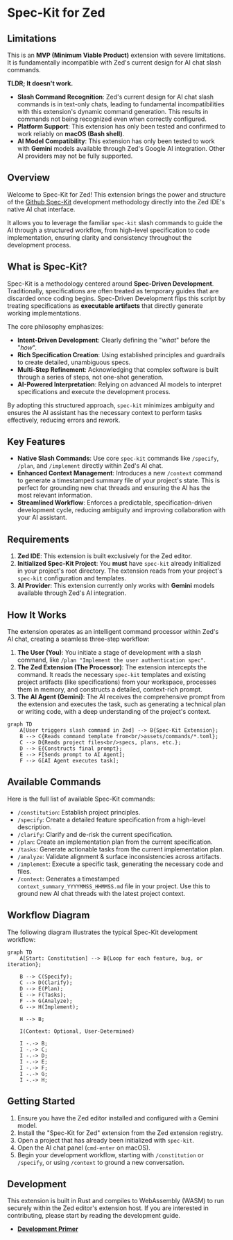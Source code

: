 # Spec-Kit for Zed

## Limitations

This is an **MVP (Minimum Viable Product)** extension with severe limitations. It is fundamentally incompatible with Zed's current design for AI chat slash commands.

**TLDR; It doesn't work.**

- **Slash Command Recognition**: Zed's current design for AI chat slash commands is in text-only chats, leading to fundamental incompatibilities with this extension's dynamic command generation. This results in commands not being recognized even when correctly configured.
- **Platform Support**: This extension has only been tested and confirmed to work reliably on **macOS (Bash shell)**.
- **AI Model Compatibility**: This extension has only been tested to work with **Gemini** models available through Zed's Google AI integration. Other AI providers may not be fully supported.

## Overview

Welcome to Spec-Kit for Zed! This extension brings the power and structure of the [Github Spec-Kit](https://github.com/github/spec-kit) development methodology directly into the Zed IDE's native AI chat interface.

It allows you to leverage the familiar `spec-kit` slash commands to guide the AI through a structured workflow, from high-level specification to code implementation, ensuring clarity and consistency throughout the development process.

## What is Spec-Kit?

Spec-Kit is a methodology centered around **Spec-Driven Development**. Traditionally, specifications are often treated as temporary guides that are discarded once coding begins. Spec-Driven Development flips this script by treating specifications as **executable artifacts** that directly generate working implementations.

The core philosophy emphasizes:

- **Intent-Driven Development**: Clearly defining the "_what_" before the "_how_".
- **Rich Specification Creation**: Using established principles and guardrails to create detailed, unambiguous specs.
- **Multi-Step Refinement**: Acknowledging that complex software is built through a series of steps, not one-shot generation.
- **AI-Powered Interpretation**: Relying on advanced AI models to interpret specifications and execute the development process.

By adopting this structured approach, `spec-kit` minimizes ambiguity and ensures the AI assistant has the necessary context to perform tasks effectively, reducing errors and rework.

## Key Features

- **Native Slash Commands**: Use core `spec-kit` commands like `/specify`, `/plan`, and `/implement` directly within Zed's AI chat.
- **Enhanced Context Management**: Introduces a new `/context` command to generate a timestamped summary file of your project's state. This is perfect for grounding new chat threads and ensuring the AI has the most relevant information.
- **Streamlined Workflow**: Enforces a predictable, specification-driven development cycle, reducing ambiguity and improving collaboration with your AI assistant.

## Requirements

1.  **Zed IDE**: This extension is built exclusively for the Zed editor.
2.  **Initialized Spec-Kit Project**: You **must** have `spec-kit` already initialized in your project's root directory. The extension reads from your project's `spec-kit` configuration and templates.
3.  **AI Provider**: This extension currently only works with **Gemini** models available through Zed's AI integration.

## How It Works

The extension operates as an intelligent command processor within Zed's AI chat, creating a seamless three-step workflow:

1.  **The User (You)**: You initiate a stage of development with a slash command, like `/plan "Implement the user authentication spec"`.
2.  **The Zed Extension (The Processor)**: The extension intercepts the command. It reads the necessary `spec-kit` templates and existing project artifacts (like specifications) from your workspace, processes them in memory, and constructs a detailed, context-rich prompt.
3.  **The AI Agent (Gemini)**: The AI receives the comprehensive prompt from the extension and executes the task, such as generating a technical plan or writing code, with a deep understanding of the project's context.

```mermaid
graph TD
    A[User triggers slash command in Zed] --> B{Spec-Kit Extension};
    B --> C{Reads command template from<br/>assets/commands/*.toml};
    C --> D{Reads project files<br/>specs, plans, etc.};
    D --> E{Constructs final prompt};
    E --> F[Sends prompt to AI Agent];
    F --> G[AI Agent executes task];
```

## Available Commands

Here is the full list of available Spec-Kit commands:

- `/constitution`: Establish project principles.
- `/specify`: Create a detailed feature specification from a high-level description.
- `/clarify`: Clarify and de-risk the current specification.
- `/plan`: Create an implementation plan from the current specification.
- `/tasks`: Generate actionable tasks from the current implementation plan.
- `/analyze`: Validate alignment & surface inconsistencies across artifacts.
- `/implement`: Execute a specific task, generating the necessary code and files.
- `/context`: Generates a timestamped `context_summary_YYYYMMSS_HHMMSS.md` file in your project. Use this to ground new AI chat threads with the latest project context.

## Workflow Diagram

The following diagram illustrates the typical Spec-Kit development workflow:

```mermaid
graph TD
    A[Start: Constitution] --> B{Loop for each feature, bug, or iteration};

    B --> C(Specify);
    C --> D(Clarify);
    D --> E(Plan);
    E --> F(Tasks);
    F --> G(Analyze);
    G --> H(Implement);

    H --> B;

    I(Context: Optional, User-Determined)

    I -.-> B;
    I -.-> C;
    I -.-> D;
    I -.-> E;
    I -.-> F;
    I -.-> G;
    I -.-> H;
```

## Getting Started

1.  Ensure you have the Zed editor installed and configured with a Gemini model.
2.  Install the "Spec-Kit for Zed" extension from the Zed extension registry.
3.  Open a project that has already been initialized with `spec-kit`.
4.  Open the AI chat panel (`cmd-enter` on macOS).
5.  Begin your development workflow, starting with `/constitution` or `/specify`, or using `/context` to ground a new conversation.

## Development

This extension is built in Rust and compiles to WebAssembly (WASM) to run securely within the Zed editor's extension host. If you are interested in contributing, please start by reading the development guide.

- [**Development Primer**](./reference/Notes/development_primer.md)

